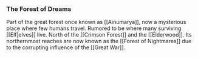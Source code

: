 ### The Forest of Dreams

Part of the great forest once known as [[Ainumarya]], now a mysterious place where few humans travel. Rumored to be where many surviving [[Elf|elves]] live. North of the [[Crimson Forest]] and the [[Elderwood]]. Its northernmost reaches are now known as the [[Forest of Nightmares]] due to the corrupting influence of the [[Great War]]. 



